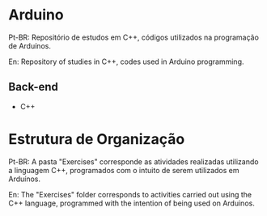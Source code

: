 # Arduino
Pt-BR: Repositório de estudos em C++, códigos utilizados na programação de Arduínos.

En: Repository of studies in C++, codes used in Arduino programming.

## Back-end
- C++

# Estrutura de Organização
Pt-BR: A pasta "Exercises" corresponde as atividades realizadas utilizando a linguagem C++, programados com o intuito de serem utilizados em Arduínos.

En: The "Exercises" folder corresponds to activities carried out using the C++ language, programmed with the intention of being used on Arduinos.
